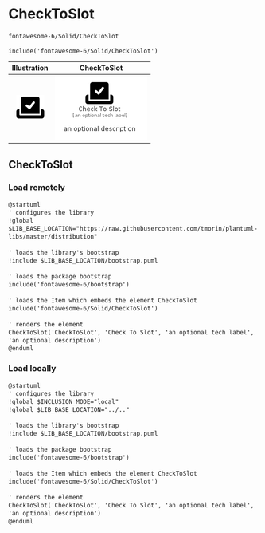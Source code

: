 # CheckToSlot


```text
fontawesome-6/Solid/CheckToSlot
```

```text
include('fontawesome-6/Solid/CheckToSlot')
```



| Illustration | CheckToSlot |
| :---: | :---: |
| ![illustration for Illustration](../../fontawesome-6/Solid/CheckToSlot.png) | ![illustration for CheckToSlot](../../fontawesome-6/Solid/CheckToSlot.Local.png) |




## CheckToSlot

### Load remotely
```plantuml
@startuml
' configures the library
!global $LIB_BASE_LOCATION="https://raw.githubusercontent.com/tmorin/plantuml-libs/master/distribution"

' loads the library's bootstrap
!include $LIB_BASE_LOCATION/bootstrap.puml

' loads the package bootstrap
include('fontawesome-6/bootstrap')

' loads the Item which embeds the element CheckToSlot
include('fontawesome-6/Solid/CheckToSlot')

' renders the element
CheckToSlot('CheckToSlot', 'Check To Slot', 'an optional tech label', 'an optional description')
@enduml
```

### Load locally
```plantuml
@startuml
' configures the library
!global $INCLUSION_MODE="local"
!global $LIB_BASE_LOCATION="../.."

' loads the library's bootstrap
!include $LIB_BASE_LOCATION/bootstrap.puml

' loads the package bootstrap
include('fontawesome-6/bootstrap')

' loads the Item which embeds the element CheckToSlot
include('fontawesome-6/Solid/CheckToSlot')

' renders the element
CheckToSlot('CheckToSlot', 'Check To Slot', 'an optional tech label', 'an optional description')
@enduml
```

